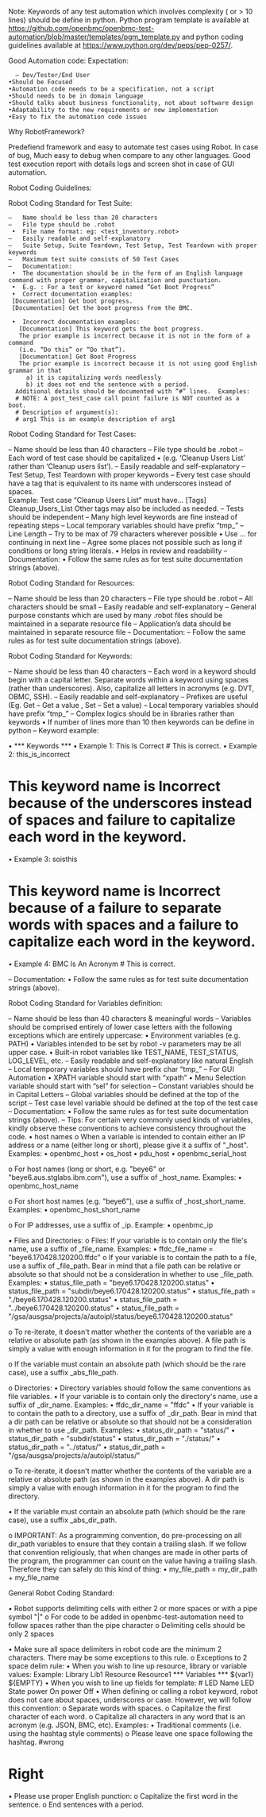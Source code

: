 Note:  Keywords of any test automation which involves complexity  ( or > 10 lines) should be define in python. 
Python program template is available at 
https://github.com/openbmc/openbmc-test-automation/blob/master/templates/pgm_template.py and 
python coding guidelines available at https://www.python.org/dev/peps/pep-0257/.

Good Automation code: Expectation: 
```•Automation Code  should be Self Explanatory to all
  –	Dev/Tester/End User
•Should be Focused
•Automation code needs to be a specification, not a script
•Should needs to be in domain language
•Should talks about business functionality, not about software design
•Adaptability to the new requirements or new implementation
•Easy to fix the automation code issues 
```


Why RobotFramework?

Predefiend framework and easy to automate test cases using Robot. In case of bug, Much easy to debug when 
compare to any other languages.  Good test execution report with details logs and screen shot in case of 
GUI automation.

Robot Coding Guidelines:

Robot Coding Standard for Test Suite:
```
–	Name should be less than 20 characters 
–	File type should be .robot
 •	File name format: eg: <test_inventory.robot>
–	Easily readable and self-explanatory 
–	Suite Setup, Suite Teardown, Test Setup, Test Teardown with proper keywords
–	Maximum test suite consists of 50 Test Cases
–	Documentation:
 •	The documentation should be in the form of an English language command with proper grammar, capitalization and punctuation.
 •	E.g. : For a test or keyword named “Get Boot Progress”
 •	Correct documentation examples:
 [Documentation] Get boot progress.
 [Documentation] Get the boot progress from the BMC.

 •	Incorrect documentation examples:
   [Documentation] This keyword gets the boot progress.
   The prior example is incorrect because it is not in the form of a command 
   (i.e. “Do this” or “Do that”).
   [Documentation] Get Boot Progress
   The prior example is incorrect because it is not using good English grammar in that 
     a) it is capitalizing words needlessly 
     b) it does not end the sentence with a period.
  Additional details should be documented with “#” lines.  Examples:
  # NOTE: A post_test_case call point failure is NOT counted as a boot.
  # Description of argument(s):
  # arg1 This is an example description of arg1
```

Robot Coding Standard for Test Cases:

–	Name should be less than 40 characters 
–	File type should be .robot
–	Each word of test case should be capitalized 
•	(e.g. ‘Cleanup Users List’ rather than ‘Cleanup users list’).
–	Easily readable and self-explanatory 
–	Test Setup, Test Teardown with proper keywords
–	Every test case should have a tag that is equivalent to its name with underscores instead of spaces.  
Example: Test case “Cleanup Users List” must have…
    [Tags]  Cleanup_Users_List
Other tags may also be included as needed.
–	Tests should be independent
–	Many high level keywords are fine instead of repeating steps
–	Local temporary variables should have prefix “tmp_” 
–	Line Length – Try to be max of 79 characters wherever possible
•	Use … for continuing in next line – Agree some places not possible such as long if conditions or long string literals.
•	Helps in review and readability
–	Documentation:
•	Follow the same rules as for test suite documentation strings (above).

Robot Coding Standard for Resources:

–	Name should be less than 20 characters 
–	File type should be .robot
–	All characters should be small
–	Easily readable and self-explanatory 
–	General purpose constants which are used by many .robot files should be maintained in a separate resource file
–	Application’s data should be maintained in separate resource file
–	Documentation:
–	Follow the same rules as for test suite documentation strings (above). 


Robot Coding Standard for Keywords:

–	Name should be less than 40 characters 
–	Each word in a keyword should begin with a capital letter.  Separate words within a keyword using spaces (rather than underscores).  Also, capitalize all letters in acronyms (e.g. DVT, OBMC, SSH).
–	Easily readable and self-explanatory 
–	Prefixes are useful (Eg. Get – Get a value , Set – Set a value)
–	Local temporary variables should have prefix “tmp_” 
–	Complex logics should be in libraries rather than keywords
•	If number of lines more than 10 then keywords can be define in python
–	Keyword example:

•	*** Keywords ***
•	Example 1:  This Is Correct
 	       # This is correct.
•	Example 2:  this_is_incorrect
# This keyword name is Incorrect because of the underscores instead of spaces and failure to capitalize each word in the keyword.
•	Example 3:  soisthis
# This keyword name is Incorrect because of a failure to   separate words with spaces and a failure to capitalize each word in the keyword.
•	Example 4: BMC Is An Acronym
      		      # This is correct.
 
–	Documentation:
•	Follow the same rules as for test suite documentation strings (above). 

Robot Coding Standard for Variables definition:

–	Name should be less than 40 characters & meaningful words
–	Variables should be comprised entirely of lower case letters with the following exceptions which are entirely uppercase:
•	Environment variables (e.g. PATH)
•	Variables intended to be set by robot -v parameters may be all upper case.
•	Built-in robot variables like TEST_NAME, TEST_STATUS, LOG_LEVEL, etc.
–	Easily readable and self-explanatory like natural English 
–	Local temporary variables should have prefix char “tmp_” 
–	For GUI Automation
•	XPATH variable should start with “xpath”
•	Menu Selection variable should start with “sel” for selection
–	Constant variables should be in Capital Letters
–	Global variables should be defined at the top of the script
–	Test case level variable should be defined at the top of the test case
–	Documentation:
•	Follow the same rules as for test suite documentation strings (above). 
–	Tips:
For certain very commonly used kinds of variables, kindly observe these conventions to achieve consistency throughout the code.
•	host names
o	When a variable is intended to contain either an IP address or a name (either long or short), please give it a suffix of "_host".  Examples: 
•	openbmc_host
•	os_host
•	pdu_host
•	openbmc_serial_host
 
o	For host names (long or short, e.g. "beye6" or "beye6.aus.stglabs.ibm.com"), use a suffix of _host_name.  Examples:
•	openbmc_host_name
 
o	For short host names (e.g. "beye6"), use a suffix of _host_short_name.  Examples:
•	openbmc_host_short_name
 
o	For IP addresses, use a suffix of _ip.  Example:
•	openbmc_ip
 
•	Files and Directories: 
o	Files: If your variable is to contain only the file's name, use a suffix of _file_name.  Examples:
•	ffdc_file_name = "beye6.170428.120200.ffdc"
o	If your variable is to contain the path to a file, use a suffix of _file_path.  Bear in mind that a file path can be relative or absolute so that should not be a consideration in whether to use _file_path.  Examples:
•	status_file_path = "beye6.170428.120200.status"
•	status_file_path = "subdir/beye6.170428.120200.status"
•	status_file_path = "./beye6.170428.120200.status"
•	status_file_path = "../beye6.170428.120200.status"
•	status_file_path = "/gsa/ausgsa/projects/a/autoipl/status/beye6.170428.120200.status"
 
o	To re-iterate, it doesn't matter whether the contents of the variable are a relative or absolute path (as shown in the examples above).  A file path is simply a value with enough information in it for the program to find the file.
 
o	If the variable must contain an absolute path (which should be the rare case), use a suffix _abs_file_path.
 
o	Directories: 
•	Directory variables should follow the same conventions as file variables.
•	If your variable is to contain only the directory's name, use a suffix of _dir_name.  Examples:
•	ffdc_dir_name = "ffdc"
•	If your variable is to contain the path to a directory, use a suffix of _dir_path.  Bear in mind that a dir path can be relative or absolute so that should not be a consideration in whether to use _dir_path.  Examples:
•	status_dir_path = "status/"
•	status_dir_path = "subdir/status"
•	status_dir_path = "./status/"
•	status_dir_path = "../status/"
•	status_dir_path = "/gsa/ausgsa/projects/a/autoipl/status/"
 
o	To re-iterate, it doesn't matter whether the contents of the variable are a relative or absolute path (as shown in the examples above).  A dir path is simply a value with enough information in it for the program to find the directory.

•	If the variable must contain an absolute path (which should be the rare case), use a suffix _abs_dir_path.

o	IMPORTANT:  As a programming convention, do pre-processing on all dir_path variables to ensure that they contain a trailing slash.  If we follow that convention religiously, that when changes are made in other parts of the program, the programmer can count on the value having a trailing slash.  Therefore they can safely do this kind of thing:
•	my_file_path = my_dir_path + my_file_name


General Robot Coding Standard:

•	Robot supports delimiting cells with either 2 or more spaces or with a pipe symbol "|"
o	For code to be added in openbmc-test-automation need to follow spaces rather than the pipe character
o	Delimiting cells should be only 2 spaces 

•	Make sure all space delimiters in robot code are the minimum 2 characters.  There may be some exceptions to this rule. 
o	Exceptions to 2 space delim rule: 
•	When you wish to line up resource, library or variable values:
Example:
Library            Lib1
Resource        Resource1
*** Variables ***
${var1}           ${EMPTY}
•	When you wish to line up fields for template:
   	 # LED Name  LED State
       	 power             On
       	 power             Off
•	When defining or calling a robot keyword, robot does not care about spaces, underscores or case.  However, we will follow this convention: 
o	Separate words with spaces.
o	Capitalize the first character of each word.
o	Capitalize all characters in any word that is an acronym (e.g. JSON, BMC, etc).
Examples:
•	Traditional comments (i.e. using the hashtag style comments) 
o	Please leave one space following the hashtag.
#wrong
# Right
•	Please use proper English punction: 
o	Capitalize the first word in the sentence.
o	End sentences with a period.



